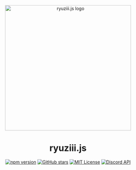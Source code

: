 <div align="center">
  <img src="https://media.discordapp.net/attachments/1380372519101399062/1394566176679661688/image-removebg-preview.png?ex=68774676&is=6875f4f6&hm=018e7a354bf452ad0dec4b647e890d67e03c8dfc1f4d4fd330e702c2349c9405&=&format=webp&quality=lossless&width=942&height=175" alt="ryuziii.js logo" width="400"/>

  <h1>ryuziii.js</h1>

  <p>
    <a href="https://www.npmjs.com/package/ryuziii.js"><img src="https://img.shields.io/npm/v/ryuziii.js?style=flat-square" alt="npm version"></a>
    <a href="https://github.com/ryuzii/ryuziii.js"><img src="https://img.shields.io/github/stars/ryuzii/ryuziii.js?style=flat-square" alt="GitHub stars"></a>
    <a href="https://github.com/ryuzii/ryuziii.js/blob/main/LICENSE"><img src="https://img.shields.io/github/license/ryuzii/ryuziii.js?style=flat-square" alt="MIT License"></a>
    <a href="https://discord.com/developers/docs/intro"><img src="https://img.shields.io/badge/discord-api-7289da?style=flat-square&logo=discord" alt="Discord API"></a>
  </p>
</div>
